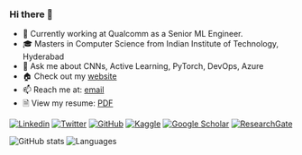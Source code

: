 ### Hi there 👋
- 🔭 Currently working at Qualcomm as a Senior ML Engineer.
- 🎓 Masters in Computer Science from Indian Institute of Technology, Hyderabad
- 💬 Ask me about CNNs, Active Learning, PyTorch, DevOps, Azure
- 🏠 Check out my [website](https://svdesai.github.io)
- 📫 Reach me at: [email](mailto:saivikas3@gmail.com)
- 🗎 View my resume: [PDF](https://svdesai.github.io/files/vikas_desai_cv.pdf)

[![Linkedin](https://img.shields.io/badge/-LinkedIn-306EA8?style=flat&logo=Linkedin&logoColor=white&link=https://www.linkedin.com/in/sai-vikas-desai/)](https://www.linkedin.com/in/sai-vikas-desai/) 
[![Twitter](https://img.shields.io/badge/-Twitter-4B9AE5?style=flat&logo=Twitter&logoColor=white&link=https://www.twitter.com/end_duality_gap)](https://www.twitter.com/end_duality_gap)
[![GitHub](https://img.shields.io/badge/-GitHub-2F2F2F?style=flat&logo=github&logoColor=white&link=https://www.github.com/svdesai)](https://www.github.com/svdesai)
[![Kaggle](https://img.shields.io/badge/-Kaggle-5DB0DB?style=flat&logo=Kaggle&logoColor=white&link=https://www.kaggle.com/svdesai)](https://www.kaggle.com/svdesai)
[![Google Scholar](https://img.shields.io/badge/-Google_Scholar-676767?style=flat&logo=google-scholar&logoColor=white&link=https://scholar.google.com/citations?user=F7QgxfAAAAAJ&amp;hl=en)](https://scholar.google.com/citations?user=F7QgxfAAAAAJ&amp;hl=en)
[![ResearchGate](https://img.shields.io/badge/-ResearchGate-59C3B5?style=flat&logo=researchgate&logoColor=white&link=https://www.researchgate.net/profile/Sai-Vikas-Desai)](https://www.researchgate.net/profile/Sai-Vikas-Desai)

![GitHub stats](https://github-readme-stats.vercel.app/api?username=svdesai&show_icons=true&count_private=true&theme=algolia&hide_rank=true&custom_title=GitHub%20Stats&include_all_commits=true&hide=issues&hide_title=true)
![Languages](https://github-readme-stats.vercel.app/api/top-langs/?username=svdesai&layout=compact&hide=jupyter%20notebook&theme=algolia&custom_title=Top%20Languages&langs_count=4)
